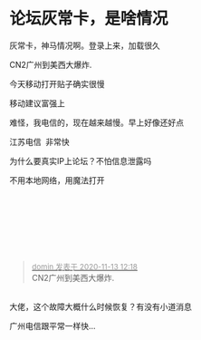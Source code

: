 # 论坛灰常卡，是啥情况


灰常卡，神马情况啊。登录上来，加载很久

CN2广州到美西大爆炸.

今天移动打开贴子确实很慢

移动建议富强上

难怪，我电信的，现在越来越慢。早上好像还好点

江苏电信&nbsp;&nbsp;非常快

为什么要真实IP上论坛？不怕信息泄露吗

不用本地网络，用魔法打开<br />
<br />
<br />
<br />
<br />
<br />
<br />
<br />


<div class="quote"><blockquote><font size="2"><a href="https://www.hostloc.com/forum.php?mod=redirect&amp;goto=findpost&amp;pid=9447914&amp;ptid=766169" target="_blank"><font color="#999999">domin 发表于 2020-11-13 12:18</font></a></font><br />
CN2广州到美西大爆炸.</blockquote></div><br />
大佬，这个故障大概什么时候恢复？有没有小道消息

广州电信跟平常一样快...
